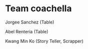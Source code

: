 # Team coachella

Jorgee Sanchez (Table)

Abel Renteria (Table)

Kwang Min Ko (Story Teller, Scrapper) 
